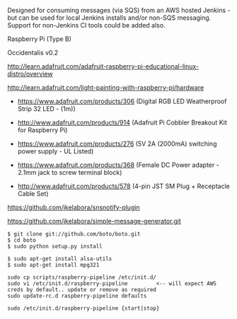 Designed for consuming messages (via SQS) from an AWS hosted Jenkins - but can be used for local Jenkins installs and/or non-SQS messaging. Support for non-Jenkins CI tools could be added also.

Raspberry Pi (Type B)

Occidentalis v0.2

http://learn.adafruit.com/adafruit-raspberry-pi-educational-linux-distro/overview


http://learn.adafruit.com/light-painting-with-raspberry-pi/hardware

* https://www.adafruit.com/products/306 (Digital RGB LED Weatherproof Strip 32 LED - (1m))

* http://www.adafruit.com/products/914 (Adafruit Pi Cobbler Breakout Kit for Raspberry Pi)

* https://www.adafruit.com/products/276 (5V 2A (2000mA) switching power supply - UL Listed)

* https://www.adafruit.com/products/368 (Female DC Power adapter - 2.1mm jack to screw terminal block)

* http://www.adafruit.com/products/578 (4-pin JST SM Plug + Receptacle Cable Set)


https://github.com/jkelabora/snsnotify-plugin

https://github.com/jkelabora/simple-message-generator.git

```
$ git clone git://github.com/boto/boto.git
$ cd boto
$ sudo python setup.py install

$ sudo apt-get install alsa-utils
$ sudo apt-get install mpg321

sudo cp scripts/raspberry-pipeline /etc/init.d/
sudo vi /etc/init.d/raspberry-pipeline         <-- will expect AWS creds by default.. update or remove as required
sudo update-rc.d raspberry-pipeline defaults

sudo /etc/init.d/raspberry-pipeline {start|stop}

```
